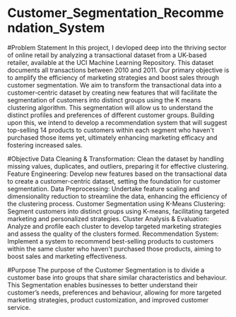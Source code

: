 # Customer_Segmentation_Recommendation_System


#Problem Statement
In this project, I devloped deep into the thriving sector of online retail by analyzing 
a transactional dataset from a UK-based retailer, available at the UCI Machine 
Learning Repository. This dataset documents all transactions between 2010 and 
2011. Our primary objective is to amplify the efficiency of marketing strategies 
and boost sales through customer segmentation. We aim to transform the 
transactional data into a customer-centric dataset by creating new features that 
will facilitate the segmentation of customers into distinct groups using the K
means clustering algorithm. This segmentation will allow us to understand the 
distinct profiles and preferences of different customer groups. Building upon this, 
we intend to develop a recommendation system that will suggest top-selling 
14 products to customers within each segment who haven't purchased those items 
yet, ultimately enhancing marketing efficacy and fostering increased sales.


#Objective
Data Cleaning & Transformation: Clean the dataset by handling missing values, duplicates, 
and outliers, preparing it for effective clustering. 
Feature Engineering: Develop new features based on the transactional data to create a 
customer-centric dataset, setting the foundation for customer segmentation. 
Data Preprocessing: Undertake feature scaling and dimensionality reduction to streamline the 
data, enhancing the efficiency of the clustering process. 
Customer Segmentation using K-Means Clustering: Segment customers into distinct groups 
using K-means, facilitating targeted marketing and personalized strategies. 
Cluster Analysis & Evaluation: Analyze and profile each cluster to develop targeted marketing 
strategies and assess the quality of the clusters formed. 
Recommendation System: Implement a system to recommend best-selling products to 
customers within the same cluster who haven't purchased those products, aiming to boost sales 
and marketing effectiveness.


#Purpose
The purpose of the Customer Segmentation is to divide a customer base into groups that share 
similar characteristics and behaviour. This Segmentation enables businesses to better 
understand their customer’s needs, preferences and behaviour, allowing for more targeted 
marketing strategies, product customization, and improved customer service.
